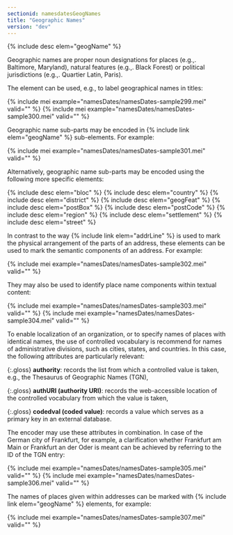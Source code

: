 ```yaml
---
sectionid: namesdatesGeogNames
title: "Geographic Names"
version: "dev"
---
```


{% include desc elem="geogName" %}

Geographic names are proper noun designations for places (e.g.,. Baltimore, Maryland), natural features (e.g.,. Black Forest) or political jurisdictions (e.g.,. Quartier Latin, Paris).

The element can be used, e.g., to label geographical names in titles:

{% include mei example="namesDates/namesDates-sample299.mei" valid="" %}
{% include mei example="namesDates/namesDates-sample300.mei" valid="" %}

Geographic name sub-parts may be encoded in {% include link elem="geogName" %} sub-elements. For example:

{% include mei example="namesDates/namesDates-sample301.mei" valid="" %}

Alternatively, geographic name sub-parts may be encoded using the following more specific elements:

{% include desc elem="bloc" %}
{% include desc elem="country" %}
{% include desc elem="district" %}
{% include desc elem="geogFeat" %}
{% include desc elem="postBox" %}
{% include desc elem="postCode" %}
{% include desc elem="region" %}
{% include desc elem="settlement" %}
{% include desc elem="street" %}

In contrast to the way {% include link elem="addrLine" %} is used to mark the physical arrangement of the parts of an address, these elements can be used to mark the semantic components of an address. For example:

{% include mei example="namesDates/namesDates-sample302.mei" valid="" %}

They may also be used to identify place name components within textual content:

{% include mei example="namesDates/namesDates-sample303.mei" valid="" %}
{% include mei example="namesDates/namesDates-sample304.mei" valid="" %}

To enable localization of an organization, or to specify names of places with identical names, the use of controlled vocabulary is recommend for names of administrative divisions, such as cities, states, and countries. In this case, the following attributes are particularly relevant:

{:.gloss}
**authority**: records the list from which a controlled value is taken, e.g., the Thesaurus of Geographic Names (TGN),

{:.gloss}
**authURI (authority URI)**: records the web-accessible location of the controlled vocabulary from which the value is taken,

{:.gloss}
**codedval (coded value)**: records a value which serves as a primary key in an external database.

The encoder may use these attributes in combination. In case of the German city of Frankfurt, for example, a clarification whether Frankfurt am Main or Frankfurt an der Oder is meant can be achieved by referring to the ID of the TGN entry:

{% include mei example="namesDates/namesDates-sample305.mei" valid="" %}
{% include mei example="namesDates/namesDates-sample306.mei" valid="" %}

The names of places given within addresses can be marked with {% include link elem="geogName" %} elements, for example:

{% include mei example="namesDates/namesDates-sample307.mei" valid="" %}
